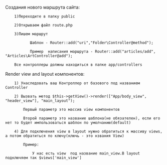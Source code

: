 Создания нового маршрута сайта:
       
        1)Переходите в папку public
        
        2)Открываем файл route.php
        
        3)Пишем маршрут
               
               Шаблон - Router::add("uri","Folder\Controller@method");
               
               Пример  написания маршрута - Router::add("articles/add", "Articles\ArtController@add");
                
        Все контроллеры должны находиться в папке app/controllers
      
Render view and layout компонентов:

        1) Унаследовать ваш Контроллер от базового под названием Controller
        
        2) Вызвать метод $this->getView()->render(["App/body_view", "header_view"], "main_layout");
        
            Первый параметр это массив view компонентов
            
            Второй параметр это название шаблона(не обязателен), если его нет то будет импользоваться шаблон по умолчанию(default)
        
        4) Для подключения view в layout нужно обратиться к массиву views, а потом обратиться по ключу(ключь - это нзвания View)
            
            Пример:
                
                У нас есть view  под название main_view.В layout подключяем так $views['main_view']